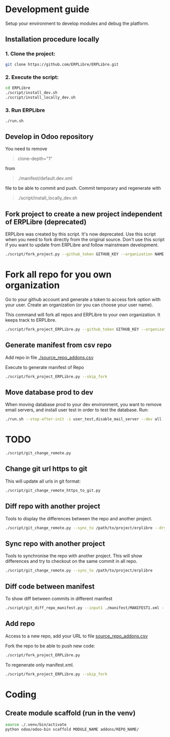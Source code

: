 # Development guide
Setup your environment to develop modules and debug the platform.

## Installation procedure locally
### 1. Clone the project:
```bash
git clone https://github.com/ERPLibre/ERPLibre.git
```

### 2. Execute the script:
```bash
cd ERPLibre
./script/install_dev.sh
./script/install_locally_dev.sh
```

### 3. Run ERPLibre
```bash
./run.sh
```

## Develop in Odoo repository
You need to remove
> clone-depth="1"

from
> ./manifest/default.dev.xml

file to be able to commit and push.
Commit temporary and regenerate with
> ./script/install_locally_dev.sh

## Fork project to create a new project independent of ERPLibre (deprecated)
ERPLibre was created by this script. It's now deprecated.
Use this script when you need to fork directly from the original source.
Don't use this script if you want to update from ERPLibre and follow mainstream development.
```bash
./script/fork_project.py --github_token GITHUB_KEY --organization NAME
```

# Fork all repo for you own organization
Go to your github account and generate a token to access fork option with your user. Create an organization (or you can choose your user name).

This command will fork all repos and ERPLibre to your own organization. It keeps track to ERPLibre.
```bash
./script/fork_project_ERPLibre.py --github_token GITHUB_KEY --organization NAME
```

## Generate manifest from csv repo
Add repo in file [./source_repo_addons.csv](./source_repo_addons.csv)

Execute to generate manifest of Repo
```bash
./script/fork_project_ERPLibre.py --skip_fork
```

## Move database prod to dev
When moving database prod to your dev environment, you want to remove email servers, and install user test in order to test the database.
Run:
```bash
./run.sh --stop-after-init -i user_test,disable_mail_server --dev all -d DATABASE
```

# TODO
```bash
./script/git_change_remote.py
```

## Change git url https to git
This will update all urls in git format:
```bash
./script/git_change_remote_https_to_git.py
```

## Diff repo with another project
Tools to display the differences between the repo and another project.
```bash
./script/git_change_remote.py --sync_to /path/to/project/erplibre --dry_sync
```

## Sync repo with another project
Tools to synchronise the repo with another project. This will show differences and try to checkout on the same commit in all repo.
```bash
./script/git_change_remote.py --sync_to /path/to/project/erplibre
```

## Diff code between manifest
To show diff between commits in different manifest
```bash
./script/git_diff_repo_manifest.py --input1 ./manifest/MANIFEST1.xml --input2 ./manifest/MANIFEST2.xml
```

## Add repo
Access to a new repo, add your URL to file [source_repo_addons.csv](../source_repo_addons.csv)

Fork the repo to be able to push new code:
```bash
./script/fork_project_ERPLibre.py
```

To regenerate only manifest.xml.
```bash
./script/fork_project_ERPLibre.py --skip_fork
```

# Coding
## Create module scaffold (run in the venv)
```bash
source ./.venv/bin/activate
python odoo/odoo-bin scaffold MODULE_NAME addons/REPO_NAME/
```
